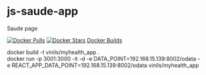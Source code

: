 # js-saude-app
Saude page

[![Docker Pulls](https://img.shields.io/docker/pulls/vinils/js-saude-app.svg)](https://hub.docker.com/r/vinils/js-saude-app)
[![Docker Stars](https://img.shields.io/docker/stars/vinils/js-saude-app.svg)](https://hub.docker.com/r/vinils/js-saude-app)
<a href="https://hub.docker.com/r/vinils/js-saude-app/builds" target="_blank">Docker Builds</a>

docker build -t vinils/myhealth_app .  
docker run -p 3001:3000 -it -d -e DATA_POINT=192.168.15.139:8002/odata -e REACT_APP_DATA_POINT=192.168.15.139:8002/odata vinils/myhealth_app
